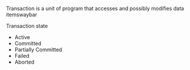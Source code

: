 Transaction is a unit of program that accesses and possibly modifies data itemswaybar

Transaction state
- Active
- Committed
- Partially Committed
- Failed
- Aborted